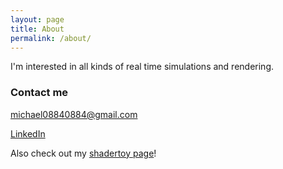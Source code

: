 ```yaml
---
layout: page
title: About
permalink: /about/
---
```


I'm interested in all kinds of real time simulations and rendering.

### Contact me

[michael08840884@gmail.com](mailto:michael08840884@gmail.com)

[LinkedIn](https://www.linkedin.com/in/mykhailo-moroz-86847a1b4/)

Also check out my [shadertoy page](https://www.shadertoy.com/user/michael0884)!